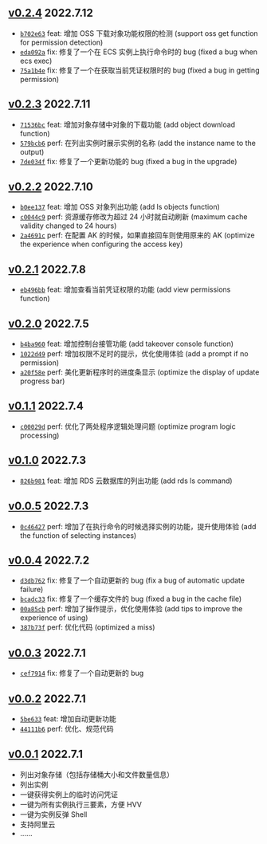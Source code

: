 ## [v0.2.4](https://github.com/teamssix/cf/releases/tag/v0.2.4) 2022.7.12

- [`b702e63`](https://github.com/teamssix/cf/commit/b702e6363642ef24582118dd14f18128a13108a3) feat: 增加 OSS 下载对象功能权限的检测 (support oss get function for permission detection)
- [`eda092a`](https://github.com/teamssix/cf/commit/eda092ae7636bac734be1a8362d1e8968394daac) fix: 修复了一个在 ECS 实例上执行命令时的 bug (fixed a bug when ecs exec)
- [`75a1b4e`](https://github.com/teamssix/cf/commit/75a1b4e9494145558e6aeedfb15799a2b1097c1c) fix: 修复了一个在获取当前凭证权限时的 bug (fixed a bug in getting permission)

## [v0.2.3](https://github.com/teamssix/cf/releases/tag/v0.2.3) 2022.7.11

- [`71536bc`](https://github.com/teamssix/cf/commit/71536bcc17692cea5cbc68c9ac05b9bfd2e95a99) feat: 增加对象存储中对象的下载功能 (add object download function)
- [`579bcb6`](https://github.com/teamssix/cf/commit/579bcb60a7c8f73ae1b778869e0fe4b4b1df9982) perf: 在列出实例时展示实例的名称 (add the instance name to the output)
- [`7de034f`](https://github.com/teamssix/cf/commit/7de034fabe183fd66babda39981e510214391b0d) fix: 修复了一个更新功能的 bug (fixed a bug in the upgrade)

## [v0.2.2](https://github.com/teamssix/cf/releases/tag/v0.2.2) 2022.7.10

- [`b0ee137`](https://github.com/teamssix/cf/commit/b0ee137755ca3e775669f871c60cac8c4decda23) feat: 增加 OSS 对象列出功能 (add ls objects function)
- [`c0044c9`](https://github.com/teamssix/cf/commit/c0044c930c133cfb92f8649c5dea3c76357215b8) perf: 资源缓存修改为超过 24 小时就自动刷新 (maximum cache validity changed to 24 hours)
- [`2a4691c`](https://github.com/teamssix/cf/commit/2a4691c1851e7f4e0561c1e2e13d690f6395d6f6) perf: 在配置 AK 的时候，如果直接回车则使用原来的 AK (optimize the experience when configuring the access key)

## [v0.2.1](https://github.com/teamssix/cf/releases/tag/v0.2.1) 2022.7.8

- [`eb496bb`](https://github.com/teamssix/cf/commit/eb496bbafb68ff576a06e24cc8ca72eb17919fb3) feat: 增加查看当前凭证权限的功能 (add view permissions function)

## [v0.2.0](https://github.com/teamssix/cf/releases/tag/v0.2.0) 2022.7.5

- [`b4ba960`](https://github.com/teamssix/cf/commit/b4ba960c4f0d056eb728fd774b34547aeaef8fd7) feat: 增加控制台接管功能 (add takeover console function)
- [`1022d49`](https://github.com/teamssix/cf/commit/1022d49f64f01740428dbfc2b06fb4ffa7469bd2) perf: 增加权限不足时的提示，优化使用体验 (add a prompt if no permission)
- [`a20f58e`](https://github.com/teamssix/cf/commit/a20f58e72e214e62aa5a868d11b637741a16e3bb) perf: 美化更新程序时的进度条显示 (optimize the display of update progress bar)

## [v0.1.1](https://github.com/teamssix/cf/releases/tag/v0.1.1) 2022.7.4

- [`c00029d`](https://github.com/teamssix/cf/commit/c00029d964f94c676aaacc166c9f44810ab679a4) perf: 优化了两处程序逻辑处理问题 (optimize program logic processing)

## [v0.1.0](https://github.com/teamssix/cf/releases/tag/v0.1.0) 2022.7.3

- [`826b981`](https://github.com/teamssix/cf/commit/826b9818dfe6f147b4649e1021844426ca9617e2) feat: 增加 RDS 云数据库的列出功能 (add rds ls command)

## [v0.0.5](https://github.com/teamssix/cf/releases/tag/v0.0.5) 2022.7.3

- [`0c46427`](https://github.com/teamssix/cf/commit/0c464272eb74e9b3f78bd9a65215fdadaf160fe4) perf: 增加了在执行命令的时候选择实例的功能，提升使用体验 (add the function of selecting instances)

## [v0.0.4](https://github.com/teamssix/cf/releases/tag/v0.0.4) 2022.7.2

- [`d3db762`](https://github.com/teamssix/cf/commit/d3db762c2e2ef0d76278b920c2c782a1bd3aafda) fix: 修复了一个自动更新的 bug (fix a bug of automatic update failure)
- [`bcadc33`](https://github.com/teamssix/cf/commit/bcadc33d1683a45519bca66706222055a1d2a017) fix: 修复了一个缓存文件的 bug (fixed a bug in the cache file)
- [`00a85cb`](https://github.com/teamssix/cf/commit/00a85cb3f09bce8bf1ec905d711afb4a3591bc78) perf: 增加了操作提示，优化使用体验 (add tips to improve the experience of using)
- [`387b73f`](https://github.com/teamssix/cf/commit/387b73f619d146991b6893a1be9ebb214f13fb34) perf: 优化代码 (optimized a miss)

## [v0.0.3](https://github.com/teamssix/cf/releases/tag/v0.0.3) 2022.7.1

* [`cef7914`](https://github.com/teamssix/cf/commit/cef7914e401f3c1883f68d59070b4edb77ade15f) fix: 修复了一个自动更新的 bug

## [v0.0.2](https://github.com/teamssix/cf/releases/tag/v0.0.2) 2022.7.1

- [`5be633`](https://github.com/teamssix/cf/commit/b5be6332d67a16c1c667e2c183371fa1640c8e16) feat: 增加自动更新功能
- [`44111b6`](https://github.com/teamssix/cf/commit/44111b69a0040230d8df7562fc18729348d35684) perf: 优化、规范代码

## [v0.0.1](https://github.com/teamssix/cf/releases/tag/v0.0.1) 2022.7.1

- 列出对象存储（包括存储桶大小和文件数量信息）
- 列出实例
- 一键获得实例上的临时访问凭证
- 一键为所有实例执行三要素，方便 HVV
- 一键为实例反弹 Shell
- 支持阿里云
- ……